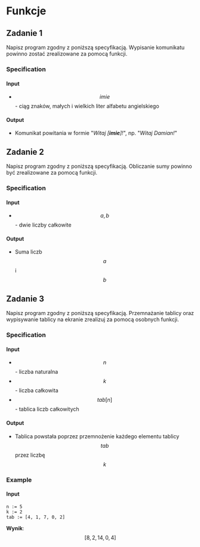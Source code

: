 # Funkcje

## Zadanie 1

Napisz program zgodny z poniższą specyfikacją. Wypisanie komunikatu powinno zostać zrealizowane za pomocą funkcji.

### Specification

#### Input

* $$imie$$ - ciąg znaków, małych i wielkich liter alfabetu angielskiego

#### Output

* Komunikat powitania w formie "_Witaj \[**imie**]!_", np. "_Witaj Damian!_"

## Zadanie 2

Napisz program zgodny z poniższą specyfikacją. Obliczanie sumy powinno być zrealizowane za pomocą funkcji.

### Specification

#### Input

* $$a, b$$ - dwie liczby całkowite

#### Output

* Suma liczb $$a$$ i $$b$$ 

## Zadanie 3

Napisz program zgodny z poniższą specyfikacją. Przemnażanie tablicy oraz wypisywanie tablicy na ekranie zrealizuj za pomocą osobnych funkcji.

### Specification

#### Input

* $$n$$ - liczba naturalna
* $$k$$ - liczba całkowita
* $$tab[n]$$ - tablica liczb całkowitych

#### Output

* Tablica powstała poprzez przemnożenie każdego elementu tablicy $$tab$$ przez liczbę $$k$$ 

### Example

#### Input

```
n := 5
k := 2
tab := [4, 1, 7, 0, 2]
```

**Wynik**: $$[8, 2, 14, 0, 4]$$ 
